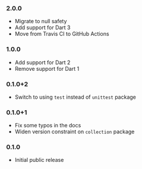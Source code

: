 ### 2.0.0

- Migrate to null safety
- Add support for Dart 3
- Move from Travis CI to GitHub Actions

### 1.0.0

- Add support for Dart 2
- Remove support for Dart 1

### 0.1.0+2

- Switch to using `test` instead of `unittest` package

### 0.1.0+1

- Fix some typos in the docs
- Widen version constraint on `collection` package

### 0.1.0

- Initial public release
